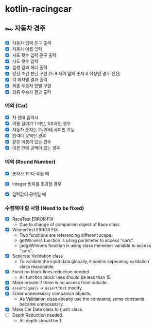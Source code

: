 # kotlin-racingcar

## 🏎 ️자동차 경주

 - [x] 자동차 입력 문구 출력
 - [x] 자동차 이름 입력
 - [x] 시도 횟수 입력 문구 출력
 - [x] 시도 횟수 입력
 - [x] 실행 결과 헤더 출력
 - [x] 전진 조건 판단 구현 (1~9 사이 임의 숫자 4 이상인 경우 전진)
 - [x] 각 회차별 결과 출력
 - [x] 최종 우승자 판별 구현
 - [x] 최종 우승자 결과 출력

### 예외 (Car)
 - [x] 차 한대 입력시
 - [x] 이름 길이가 1 미만, 5초과인 경우
 - [x] 자동차 숫자는 2~20대 사이만 가능
 - [x] 입력이 공백인 경우
 - [x] 같은 이름이 있는 경우
 - [x] 이름 안에 공백이 있는 경우

### 예외 (Round Number)
- [x] 숫자가 1보다 작을 때
- [x] Integer 범위를 초과할 경우
- [x] 입력값이 공백일 때


### 수정해야 할 사항 (Need to be fixed)
- [x] RaceTest ERROR FIX
  - Due to change of companion object of Race class.
- [x] WinnerTest ERROR FIX
  - Two functions are referencing different scope.
  - getWinners function is using parameter to access "cars".
  - judgeWinners function is using class memeber variable to access "cars".
- [x] Seperate Validation class
  - To validate the input data globally, it seems seperating validation class reasonable.
- [x] Function block lines reduction needed.
  - All function block lines should be less than 15.
- [x] Make private if there is no access from outside.
- [x] `assertEquals` -> `assertThat` modify.
- [x] Erase unnecessary companion objects.
  - As Validation class already use the constants, some constants became unnecessary.
- [x] Make Car Data class to (just) class.
- [ ] Depth Reduction needed.
  - All depth should be 1.